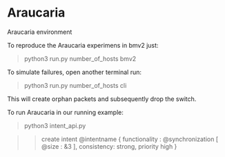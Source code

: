 # Araucaria
Araucaria environment


To reproduce the Araucaria experimens in bmv2 just:

> python3 run.py number_of_hosts bmv2

To simulate failures, open another terminal run:

> python3 run.py number_of_hosts cli

This will create orphan packets and subsequently drop the switch.



To run Araucaria in our running example:

> python3 intent_api.py

>> create intent @intentname { functionality : @synchronization [ @size : &3 ], consistency: strong, priority high }
